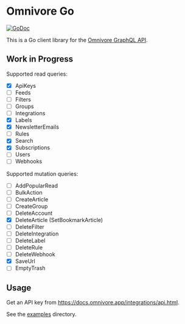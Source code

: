 # Omnivore Go

[![GoDoc](https://godoc.org/github.com/rubiojr/omnivore-go?status.svg)](https://godoc.org/github.com/rubiojr/omnivore-go)

This is a Go client library for the [Omnivore GraphQL API](https://github.com/omnivore-app/omnivore).

## Work in Progress

Supported read queries:

- [x] ApiKeys
- [ ] Feeds
- [ ] Filters
- [ ] Groups
- [ ] Integrations
- [x] Labels
- [x] NewsletterEmails
- [ ] Rules
- [x] Search
- [x] Subscriptions
- [ ] Users
- [ ] Webhooks

Supported mutation queries:

- [ ] AddPopularRead
- [ ] BulkAction
- [ ] CreateArticle
- [ ] CreateGroup
- [ ] DeleteAccount
- [x] DeleteArticle (SetBookmarkArticle)
- [ ] DeleteFilter
- [ ] DeleteIntegration
- [ ] DeleteLabel
- [ ] DeleteRule
- [ ] DeleteWebhook
- [x] SaveUrl
- [ ] EmptyTrash

## Usage

Get an API key from https://docs.omnivore.app/integrations/api.html.

See the [examples](examples) directory.
